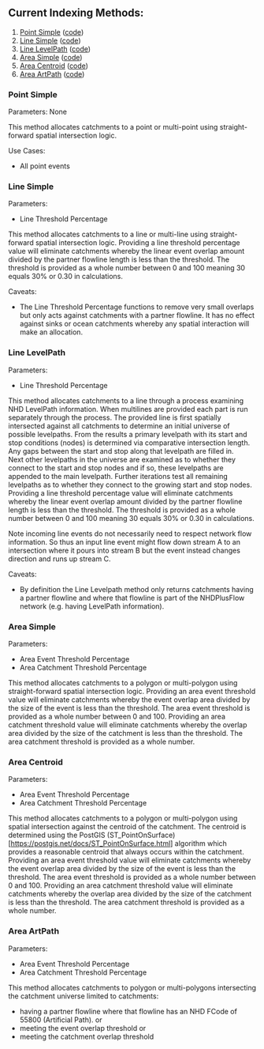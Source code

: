 ## Current Indexing Methods:

1. [Point Simple](#point-simple) ([code](../src/database/cipsrv_nhdplus_m/functions/index_point_simple.sql))
2. [Line Simple](#line-simple) ([code](../src/database/cipsrv_nhdplus_m/functions/index_line_simple.sql))
3. [Line LevelPath](#line-levelpath) ([code](../src/database/cipsrv_nhdplus_m/functions/index_line_levelpath.sql))
4. [Area Simple](#area-simple) ([code](../src/database/cipsrv_nhdplus_m/functions/index_area_simple.sql))
5. [Area Centroid](#area-centroid) ([code](../src/database/cipsrv_nhdplus_m/functions/index_area_centroid.sql))
6. [Area ArtPath](#area-artpath) ([code](../src/database/cipsrv_nhdplus_m/functions/index_area_artpath.sql))

### Point Simple

Parameters: None

This method allocates catchments to a point or multi-point using straight-forward spatial intersection logic.

Use Cases:
- All point events

### Line Simple

Parameters:
- Line Threshold Percentage

This method allocates catchments to a line or multi-line using straight-forward spatial intersection logic.  Providing a line threshold percentage value 
will eliminate catchments whereby the linear event overlap amount divided by the partner flowline length is less than the threshold.  The threshold is provided as a whole
number between 0 and 100 meaning 30 equals 30% or 0.30 in calculations.

Caveats:
- The Line Threshold Percentage functions to remove very small overlaps but only acts against catchments with a partner flowline.  It has no effect against sinks or ocean catchments whereby any spatial interaction will make an allocation.

### Line LevelPath

Parameters:
- Line Threshold Percentage

This method allocates catchments to a line through a process examining NHD LevelPath information.  When multilines are provided each part is run separately through the process.
The provided line is first spatially intersected against all catchments to determine an initial universe of possible levelpaths.  From the results a primary levelpath 
with its start and stop conditions (nodes) is determined via comparative intersection length.  Any gaps between the start and stop along that levelpath are filled in.  
Next other levelpaths in the universe are examined as to whether they connect to the start and stop nodes and if so, these levelpaths are appended to the main levelpath.  Further 
iterations test all remaining levelpaths as to whether they connect to the growing start and stop nodes.  Providing a line threshold percentage value 
will eliminate catchments whereby the linear event overlap amount divided by the partner flowline length is less than the threshold.  The threshold is provided as a whole
number between 0 and 100 meaning 30 equals 30% or 0.30 in calculations.

Note incoming line events do not necessarily need to respect network flow information.  So thus an input line event might flow down stream A to an intersection where it pours into stream B but the event instead changes direction and runs up stream C. 

Caveats:
- By definition the Line Levelpath method only returns catchments having a partner flowline and where that flowline is part of the NHDPlusFlow network (e.g. having LevelPath information).

### Area Simple

Parameters:
- Area Event Threshold Percentage
- Area Catchment Threshold Percentage

This method allocates catchments to a polygon or multi-polygon using straight-forward spatial intersection logic.  Providing an area event threshold value will eliminate 
catchments whereby the event overlap area divided by the size of the event is less than the threshold.  The area event threshold is provided as a whole
number between 0 and 100.  Providing an area catchment threshold value will eliminate catchments whereby the overlap area divided by the size of the catchment is less than the 
threshold.  The area catchment threshold is provided as a whole number.

### Area Centroid

Parameters:
- Area Event Threshold Percentage
- Area Catchment Threshold Percentage

This method allocates catchments to a polygon or multi-polygon using spatial intersection against the centroid of the catchment.  The centroid is determined using the 
PostGIS (ST_PointOnSurface)[https://postgis.net/docs/ST_PointOnSurface.html] algorithm which provides a reasonable centroid that always occurs within the catchment.  Providing an area event threshold value will eliminate 
catchments whereby the event overlap area divided by the size of the event is less than the threshold.  The area event threshold is provided as a whole
number between 0 and 100.  Providing an area catchment threshold value will eliminate catchments whereby the overlap area divided by the size of the catchment is less than the 
threshold.  The area catchment threshold is provided as a whole number.

### Area ArtPath

Parameters:
- Area Event Threshold Percentage
- Area Catchment Threshold Percentage

This method allocates catchments to polygon or multi-polygons intersecting the catchment universe limited to catchments:

- having a partner flowline where that flowline has an NHD FCode of 55800 (Artificial Path).
or
- meeting the event overlap threshold
or
- meeting the catchment overlap threshold



